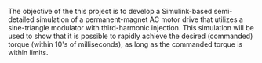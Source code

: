 The objective of the this project is to develop a Simulink-based semi-detailed simulation of
a permanent-magnet AC motor drive that utilizes a sine-triangle modulator with third-harmonic
injection. This simulation will be used to show that it is possible to rapidly achieve the desired
(commanded) torque (within 10's of milliseconds), as long as the commanded torque is within limits.
